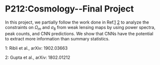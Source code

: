 # P212:Cosmology--Final Project
In this project, we partially follow the work done in Ref.[1](#f1) [2](#f2) to analyze the constraints on $\Omega_m$ and $\sigma_8$ from weak lensing maps by using power spectra, peak counts, and CNN predictions. We show that CNNs have the potential to extract more information than summary statistics.

<a name="f1">1</a>: Ribli et al., arXiv: 1902.03663

<a name="f2">2</a>: Gupta et al., arXiv: 1802.01212
